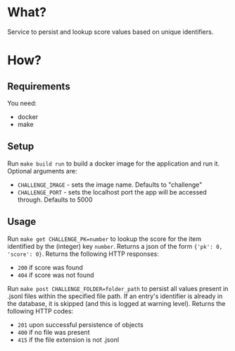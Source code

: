# What?
Service to persist and lookup score values based on unique identifiers.

# How?
## Requirements
You need:
* docker
* make

## Setup
Run `make build run` to build a docker image for the application and run it. Optional arguments are:
* `CHALLENGE_IMAGE` - sets the image name. Defaults to "challenge"
* `CHALLENGE_PORT` - sets the localhost port the app will be accessed through. Defaults to 5000

## Usage
Run `make get CHALLENGE_PK=number` to lookup the score for the item identified by the (integer) key `number`. Returns a json of the form `{'pk': 0, 'score': 0}`. Returns the following HTTP responses:
* `200` if score was found
* `404` if score was not found

Run `make post CHALLENGE_FOLDER=folder_path` to persist all values present in .jsonl files within the specified file path. If an entry's identifier is already in the database, it is skipped (and this is logged at warning level). Returns the following HTTP codes:
* `201` upon successful persistence of objects
* `400` if no file was present
* `415` if the file extension is not .jsonl
